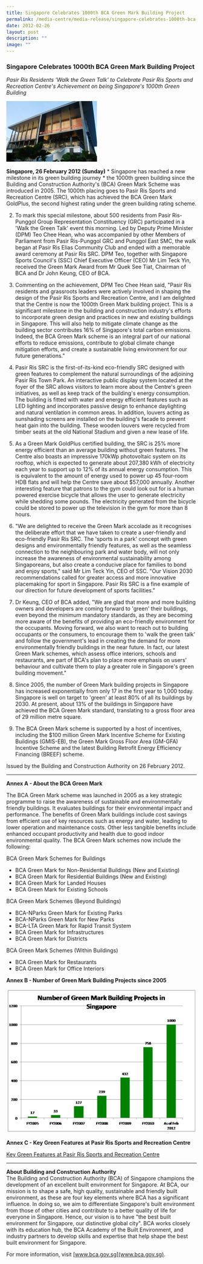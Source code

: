 ```yaml
---
title: Singapore Celebrates 1000th BCA Green Mark Building Project
permalink: /media-centre/media-release/singapore-celebrates-1000th-bca-green-mark-building-project/
date: 2012-02-26
layout: post
description: ""
image: ""
---
```

### **Singapore Celebrates 1000th BCA Green Mark Building Project**

_Pasir Ris Residents 'Walk the Green Talk' to Celebrate Pasir Ris Sports and Recreation Centre's Achievement on being Singapore's 1000th Green Building_

![](/images/Media%20Centre/Media%20Release/2012/Feb/SINGAPORECELEBRATES1000THBCAGREENMARKBUILDINGPROJECTMainPar0028Imagegif.gif)

**Singapore, 26 February 2012 (Sunday)** * Singapore has reached a new milestone in its green building journey * the 1000th green building since the Building and Construction Authority's (BCA) Green Mark Scheme was introduced in 2005. The 1000th placing goes to Pasir Ris Sports and Recreation Centre (SRC), which has achieved the BCA Green Mark GoldPlus, the second highest rating under the green building rating scheme.

2. To mark this special milestone, about 500 residents from Pasir Ris-Punggol Group Representation Constituency (GRC) participated in a 'Walk the Green Talk' event this morning. Led by Deputy Prime Minister (DPM) Teo Chee Hean, who was accompanied by other Members of Parliament from Pasir Ris-Punggol GRC and Punggol East SMC, the walk began at Pasir Ris Elias Community Club and ended with a memorable award ceremony at Pasir Ris SRC. DPM Teo, together with Singapore Sports Council's (SSC) Chief Executive Officer (CEO) Mr Lim Teck Yin, received the Green Mark Award from Mr Quek See Tiat, Chairman of BCA and Dr John Keung, CEO of BCA.

3. Commenting on the achievement, DPM Teo Chee Hean said, "Pasir Ris residents and grassroots leaders were actively involved in shaping the design of the Pasir Ris Sports and Recreation Centre, and I am delighted that the Centre is now the 1000th Green Mark building project. This is a significant milestone in the building and construction industry's efforts to incorporate green design and practices in new and existing buildings in Singapore. This will also help to mitigate climate change as the building sector contributes 16% of Singapore's total carbon emissions. Indeed, the BCA Green Mark scheme is an integral part of our national efforts to reduce emissions, contribute to global climate change mitigation efforts, and create a sustainable living environment for our future generations."

4. Pasir Ris SRC is the first-of-its-kind eco-friendly SRC designed with green features to complement the natural surroundings of the adjoining Pasir Ris Town Park. An interactive public display system located at the foyer of the SRC allows visitors to learn more about the Centre's green initiatives, as well as keep track of the building's energy consumption. The building is fitted with water and energy efficient features such as LED lighting and incorporates passive design to enhance daylighting and natural ventilation in common areas. In addition, louvers acting as sunshading screens are installed on the building's facade to prevent heat gain into the building. These wooden louvers were recycled from timber seats at the old National Stadium and given a new lease of life.

5. As a Green Mark GoldPlus certified building, the SRC is 25% more energy efficient than an average building without green features. The Centre also boasts an impressive 170kWp photovoltaic system on its rooftop, which is expected to generate about 207,380 kWh of electricity each year to support up to 12% of its annual energy consumption. This is equivalent to the amount of energy used to power up 45 four-room HDB flats and will help the Centre save about $57,000 annually. Another interesting feature that patrons to the gym could look out for is a human powered exercise bicycle that allows the user to generate electricity while shedding some pounds. The electricity generated from the bicycle could be stored to power up the television in the gym for more than 8 hours.

6. "We are delighted to receive the Green Mark accolade as it recognises the deliberate effort that we have taken to create a user-friendly and eco-friendly Pasir Ris SRC. The 'sports in a park' concept with green designs and environmentally friendly features, as well as the seamless connection to the neighbouring park and water body, will not only increase the awareness of environmental sustainability among Singaporeans, but also create a conducive place for families to bond and enjoy sports," said Mr Lim Teck Yin, CEO of SSC. "Our Vision 2030 recommendations called for greater access and more innovative placemaking for sport in Singapore. Pasir Ris SRC is a fine example of our direction for future development of sports facilities."

7. Dr Keung, CEO of BCA added, "We are glad that more and more building owners and developers are coming forward to 'green' their buildings, even beyond the minimum mandatory standards, as they are becoming more aware of the benefits of providing an eco-friendly environment for the occupants. Moving forward, we also want to reach out to building occupants or the consumers, to encourage them to 'walk the green talk' and follow the government's lead in creating the demand for more environmentally friendly buildings in the near future. In fact, our latest Green Mark schemes, which assess office interiors, schools and restaurants, are part of BCA's plan to place more emphasis on users' behaviour and cultivate them to play a greater role in Singapore's green building movement."

8. Since 2005, the number of Green Mark building projects in Singapore has increased exponentially from only 17 in the first year to 1,000 today. Singapore is well on target to 'green' at least 80% of all its buildings by 2030. At present, about 13% of the buildings in Singapore have achieved the BCA Green Mark standard, translating to a gross floor area of 29 million metre square.

9. The BCA Green Mark scheme is supported by a host of incentives, including the $100 million Green Mark Incentive Scheme for Existing Buildings (GMIS-EB), the Green Mark Gross Floor Area (GM-GFA) Incentive Scheme and the latest Building Retrofit Energy Efficiency Financing (BREEF) scheme.

Issued by the Building and Construction Authority on 26 February 2012.

---

**Annex A - About the BCA Green Mark**

The BCA Green Mark scheme was launched in 2005 as a key strategic programme to raise the awareness of sustainable and environmentally friendly buildings. It evaluates buildings for their environmental impact and performance. The benefits of Green Mark buildings include cost savings from efficient use of key resources such as energy and water, leading to lower operation and maintenance costs. Other less tangible benefits include enhanced occupant productivity and health due to good indoor environmental quality. The BCA Green Mark schemes now include the following:

BCA Green Mark Schemes for Buildings

* BCA Green Mark for Non-Residential Buildings (New and Existing)
* BCA Green Mark for Residential Buildings (New and Existing)
* BCA Green Mark for Landed Houses
* BCA Green Mark for Existing Schools

BCA Green Mark Schemes (Beyond Buildings)

* BCA-NParks Green Mark for Existing Parks
* BCA-NParks Green Mark for New Parks
* BCA-LTA Green Mark for Rapid Transit System
* BCA Green Mark for Infrastructures
* BCA Green Mark for Districts

BCA Green Mark Schemes (Within Buildings)

* BCA Green Mark for Restaurants
* BCA Green Mark for Office Interiors

**Annex B - Number of Green Mark Building Projects since 2005**

![](/images/Media%20Centre/Media%20Release/2012/Feb/SINGAPORECELEBRATES1000THBCAGREENMARKBUILDINGPROJECTMainPar0053Imagegif.gif)

**Annex C - Key Green Features at Pasir Ris Sports and Recreation Centre**

[Key Green Features at Pasir Ris Sports and Recreation Centre](/files/Media%20Centre/Media%20Release/2012/Feb/Annex_C_Key_Green_Features_at_Pasir_Ris_Sports_and_Recreation_Centrepdf.pdf)

---

**About Building and Construction Authority**<br>
The Building and Construction Authority (BCA) of Singapore champions the development of an excellent built environment for Singapore. At BCA, our mission is to shape a safe, high quality, sustainable and friendly built environment, as these are four key elements where BCA has a significant influence. In doing so, we aim to differentiate Singapore's built environment from those of other cities and contribute to a better quality of life for everyone in Singapore. Hence, our vision is to have "the best built environment for Singapore, our distinctive global city". BCA works closely with its education hub, the BCA Academy of the Built Environment, and industry partners to develop skills and expertise that help shape the best built environment for Singapore.

For more information, visit [www.bca.gov.sg](www.bca.gov.sg).